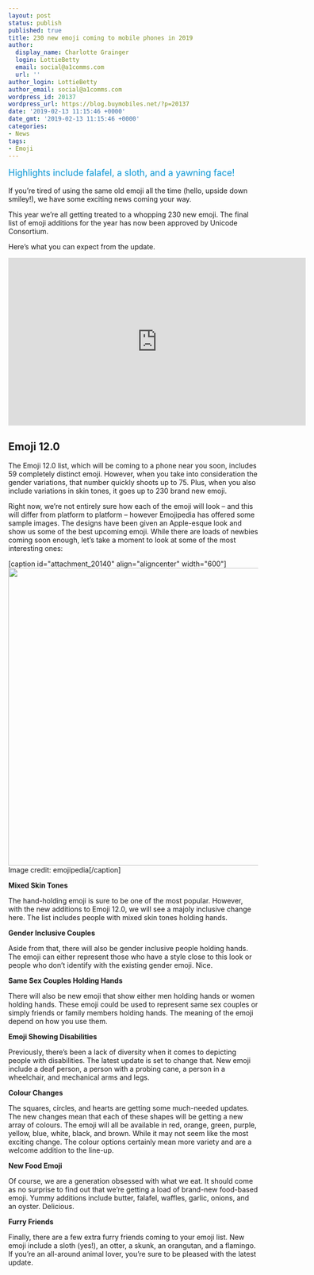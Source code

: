 ```yaml
---
layout: post
status: publish
published: true
title: 230 new emoji coming to mobile phones in 2019
author:
  display_name: Charlotte Grainger
  login: LottieBetty
  email: social@a1comms.com
  url: ''
author_login: LottieBetty
author_email: social@a1comms.com
wordpress_id: 20137
wordpress_url: https://blog.buymobiles.net/?p=20137
date: '2019-02-13 11:15:46 +0000'
date_gmt: '2019-02-13 11:15:46 +0000'
categories:
- News
tags:
- Emoji
---
```

<p><span class="postStandFirst" style="color: #0896d5; line-height: 26px; font-size: 18px;">Highlights include falafel, a sloth, and a yawning face!</span></p>
<p>If you&rsquo;re tired of using the same old emoji all the time (hello, upside down smiley!), we have some exciting news coming your way.</p>
<p>This year we&rsquo;re all getting treated to a whopping 230 new emoji. The final list of emoji additions for the year has now been approved by Unicode Consortium.</p>
<p>Here&rsquo;s what you can expect from the update.</p>
<p><iframe src="https://www.youtube.com/embed/4HJhBUIVul8" width="600" height="338" frameborder="0" allowfullscreen="allowfullscreen"><span data-mce-type="bookmark" style="display: inline-block; width: 0px; overflow: hidden; line-height: 0;" class="mce_SELRES_start">﻿</span></iframe></p>
<h2>Emoji 12.0</h2>
<p>The Emoji 12.0 list, which will be coming to a phone near you soon, includes 59 completely distinct emoji. However, when you take into consideration the gender variations, that number quickly shoots up to 75. Plus, when you also include variations in skin tones, it goes up to 230 brand new emoji.</p>
<p>Right now, we&rsquo;re not entirely sure how each of the emoji will look &ndash; and this will differ from platform to platform &ndash; however Emojipedia has offered some sample images. The designs have been given an Apple-esque look and show us some of the best upcoming emoji. While there are loads of newbies coming soon enough, let&rsquo;s take a moment to look at some of the most interesting ones:</p>
<p>[caption id="attachment_20140" align="aligncenter" width="600"]<img class="wp-image-20140 size-full" src="https://a1comms-blog-buymobiles.storage.googleapis.com/all-new-emoji-2019.jpg" alt="" width="600" height="600" /> Image credit: emojipedia[/caption]</p>
<p><strong>Mixed Skin Tones</strong></p>
<p>The hand-holding emoji is sure to be one of the most popular. However, with the new additions to Emoji 12.0, we will see a majoly inclusive change here. The list includes people with mixed skin tones holding hands.</p>
<p><strong>Gender Inclusive Couples</strong></p>
<p>Aside from that, there will also be gender inclusive people holding hands. The emoji can either represent those who have a style close to this look or people who don&rsquo;t identify with the existing gender emoji. Nice.</p>
<p><strong>Same Sex Couples Holding Hands</strong></p>
<p>There will also be new emoji that show either men holding hands or women holding hands. These emoji could be used to represent same sex couples or simply friends or family members holding hands. The meaning of the emoji depend on how you use them.</p>
<p><strong>Emoji Showing Disabilities</strong></p>
<p>Previously, there&rsquo;s been a lack of diversity when it comes to depicting people with disabilities. The latest update is set to change that. New emoji include a deaf person, a person with a probing cane, a person in a wheelchair, and mechanical arms and legs.</p>
<p><strong>Colour Changes</strong></p>
<p>The squares, circles, and hearts are getting some much-needed updates. The new changes mean that each of these shapes will be getting a new array of colours. The emoji will all be available in red, orange, green, purple, yellow, blue, white, black, and brown. While it may not seem like the most exciting change. The colour options certainly mean more variety and are a welcome addition to the line-up.</p>
<p><strong>New Food Emoji</strong></p>
<p>Of course, we are a generation obsessed with what we eat. It should come as no surprise to find out that we&rsquo;re getting a load of brand-new food-based emoji. Yummy additions include butter, falafel, waffles, garlic, onions, and an oyster. Delicious.</p>
<p><strong>Furry Friends</strong></p>
<p>Finally, there are a few extra furry friends coming to your emoji list. New emoji include a sloth (yes!), an otter, a skunk, an orangutan, and a flamingo. If you&rsquo;re an all-around animal lover, you&rsquo;re sure to be pleased with the latest update.</p>
